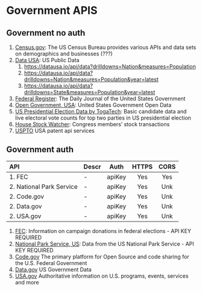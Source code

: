 # Government APIS

## Government no auth

1. [Census.gov](https://www.census.gov/data/developers/data-sets.html): The US Census Bureau provides various APIs and data sets on demographics and businesses (???)
1. [Data USA](https://datausa.io/about/api/): US Public Data
   1. https://datausa.io/api/data?drilldowns=Nation&measures=Population
   1. https://datausa.io/api/data?drilldowns=Nation&measures=Population&year=latest
   1. https://datausa.io/api/data?drilldowns=State&measures=Population&year=latest
1. [Federal Register](https://www.federalregister.gov/reader-aids/developer-resources/rest-api): The Daily Journal of the United States Government
1. [Open Government, USA](https://data.gov/developers/): United States Government Open Data
1. [US Presidential Election Data by TogaTech](https://uselection.togatech.org/api/): Basic candidate data and live electoral vote counts for top two parties in US presidential election
1. [House Stock Watcher](https://housestockwatcher.com/api): Congress members’ stock transactions
1. [USPTO](https://www.uspto.gov/learning-and-resources/open-data-and-mobility) USA patent api services

## Government auth

| API                      | Descr |  Auth  | HTTPS | CORS |
| :----------------------- | :---- | :----: | :---: | :--: |
| 1. FEC                   | -     | apiKey |  Yes  | Yes  |
| 2. National Park Service | -     | apiKey |  Yes  | Unk  |
| 2. Code.gov              | -     | apiKey |  Yes  | Unk  |
| 2. Data.gov              | -     | apiKey |  Yes  | Unk  |
| 2. USA.gov               | -     | apiKey |  Yes  | Unk  |

1. [FEC](https://api.open.fec.gov/developers/): Information on campaign donations in federal elections - API KEY REQUIRED
1. [National Park Service, US](https://www.nps.gov/subjects/developer/index.htm): Data from the US National Park Service - API KEY REQUIRED
1. [Code.gov](https://code.gov/) The primary platform for Open Source and code sharing for the U.S. Federal Government
1. [Data.gov](https://api.data.gov/) US Government Data
1. [USA.gov]() Authoritative information on U.S. programs, events, services and more
